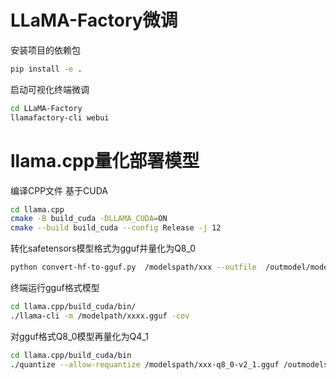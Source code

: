 # LLaMA-Factory微调
安装项目的依赖包
```bash
pip install -e .
```
启动可视化终端微调
```bash
cd LLaMA-Factory
llamafactory-cli webui
```
# llama.cpp量化部署模型
编译CPP文件
基于CUDA
```bash
cd llama.cpp
cmake -B build_cuda -DLLAMA_CUDA=ON
cmake --build build_cuda --config Release -j 12
```

转化safetensors模型格式为gguf并量化为Q8_0
```bash
python convert-hf-to-gguf.py  /modelspath/xxx --outfile  /outmodel/modelname-q8_0-v1.gguf --outtype q8_0
```
终端运行gguf格式模型
```bash
cd llama.cpp/build_cuda/bin/
./llama-cli -m /modelpath/xxxx.gguf -cov
```
对gguf格式Q8_0模型再量化为Q4_1

```bash
cd llama.cpp/build_cuda/bin
./quantize --allow-requantize /modelspath/xxx-q8_0-v2_1.gguf /outmodelspath/xxx-q4_1-v1.gguf Q4_1
